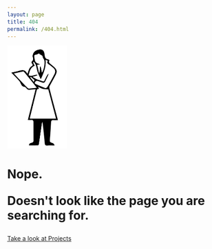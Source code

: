```yaml
---
layout: page
title: 404
permalink: /404.html
---
```


<!-- <img src="http://payload399.cargocollective.com/1/10/325579/10282917/404.png" alt="404 img"> -->
<img src="/images/404.png" alt="404 img" height="239" width="138">
<br>
<h1>
Nope.
<p>Doesn't look like the page you are searching for.</h1></p>

<a href="http://fabriziogoglia.com//journal/" class="button">Take a look at Projects</a>
